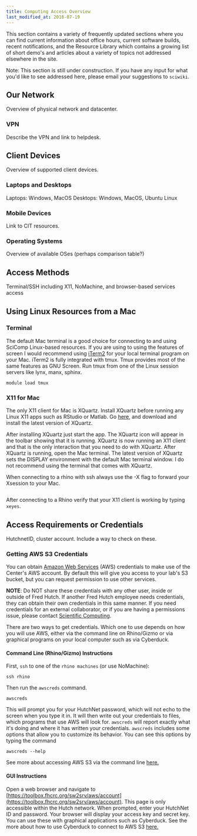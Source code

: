 ```yaml
---
title: Computing Access Overview
last_modified_at: 2018-07-19
---
```

This section contains a variety of frequently updated sections where you can find current information about office hours, current software builds, recent notifications, and the Resource Library which contains a growing list of short demo's and articles about a variety of topics not addressed elsewhere in the site.  

Note:  This section is still under construction.  If you have any input for what you'd like to see addressed here, please email your suggestions to `sciwiki`.

## Our Network
Overview of physical network and datacenter.

### VPN
Describe the VPN and link to helpdesk.

## Client Devices
Overview of supported client devices.

### Laptops and Desktops
Laptops: Windows, MacOS
Desktops: Windows, MacOS, Ubuntu Linux

### Mobile Devices
Link to CIT resources.

### Operating Systems
Overview of available OSes (perhaps comparison table?)

## Access Methods
Terminal/SSH including X11, NoMachine, and browser-based services access

## Using Linux Resources from a Mac
### Terminal
The default Mac terminal is a good choice for connecting to and using SciComp Linux-based resources. If you are using to using the features of screen I would recommend using [iTerm2](https://www.iterm2.com/) for your local terminal program on your Mac.  iTerm2 is fully integrated with tmux. Tmux provides most of the same features as GNU Screen.  Run tmux from one of the Linux session servers like lynx, manx, sphinx.

```
module load tmux
```


### X11 for Mac
The only X11 client for Mac is XQuartz. Install XQuartz before running any Linux X11 apps such as RStudio or Matlab. Go [here](http://xquartz.macosforge.org), and download and install the latest version of XQuartz.

After installing XQuartz just start the app. The XQuartz icon will appear in the toolbar showing that it is running. XQuartz is now running an X11 client and that is the only interaction that you need to do with XQuartz. After XQuartz is running, open the Mac terminal. The latest version of XQuartz sets the DISPLAY environment with the default Mac terminal window.  I do not recommend using the terminal that comes with XQuartz.

When connecting to a rhino with ssh always use the -X flag to forward your Xsession to your Mac.

```ssh -X jfdey@rhino2
```

After connecting to a Rhino verify that your X11 client is working by typing
`xeyes`.

## Access Requirements or Credentials
HutchnetID, cluster account. Include a way to check on these.

### Getting AWS S3 Credentials
You can obtain [Amazon Web Services](https://aws.amazon.com/) (AWS) credentials ​​to make use of the Center's AWS account. By default this will give you access to your lab's S3 bucket, but you can request permission to use other services.

**NOTE**: Do NOT share these credentials with any other user, inside or outside of Fred Hutch. If another Fred Hutch
employee needs credentials, they can obtain their own credentials in this same manner. If you need credentials for an
external collaborator, or if you are having a permissions issue,
please contact [Scientific Computing](https://centernet.fredhutch.org/cn/u/center-it/cio/scicomp.html).

There are two ways to get credentials. Which one to use depends on how you will use AWS, either via the command line on Rhino/Gizmo or via graphical programs on your local computer such as via Cyberduck.  

#### Command Line (Rhino/Gizmo) Instructions
First, `ssh` to one of the `rhino machines` (or use NoMachine):

```
ssh rhino
```

Then run the `awscreds` ​command.
​
```
awscreds
```

This will prompt you for your HutchNet password, which will not echo to the screen when you type it in.  It will then write out your credentials to files, which programs that use AWS will look for. `awscreds` will report exactly what it's doing and where it has written your credentials. ​`awscreds` includes some options that allow you to customize its behavior. You can see this options by typing the command

```
awscreds --help
```

See more about accessing AWS S3 via the command line [here.](/computing/store_collaboration/)


#### GUI Instructions

Open a web browser and navigate to [https://toolbox.fhcrc.org/sw2srv/aws/account](https://toolbox.fhcrc.org/sw2srv/aws/account).
This page is only accessible within the Hutch network. When prompted, enter your HutchNet ID and password. Your browser will display your access key and secret key. You can use these with graphical applications such as Cyberduck. See the more about how to use Cyberduck to connect to AWS S3 [here.](/computing/store_collaboration/)
